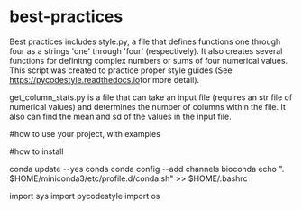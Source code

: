 # best-practices
Best practices includes style.py, a file that defines functions one through four as a strings 'one' through 'four' (respectively). It also creates several functions for definitng complex numbers or sums of four numerical values. This script was created to practice proper style guides (See  ​https://pycodestyle.readthedocs.io​ for more detail). 

get_column_stats.py is a file that can take an input file (requires an str file of numerical values) and determines the number of columns within the file. It also can find the mean and sd of the values in the input file. 



#how to use your project, with examples



#how to install 

conda update --yes conda
conda config --add channels bioconda
echo ". $HOME/miniconda3/etc/profile.d/conda.sh" >> $HOME/.bashrc

import sys
import pycodestyle
import os

